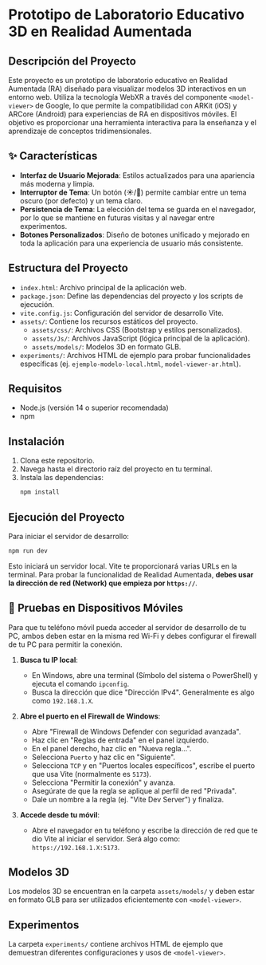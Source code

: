 # Prototipo de Laboratorio Educativo 3D en Realidad Aumentada

## Descripción del Proyecto
Este proyecto es un prototipo de laboratorio educativo en Realidad Aumentada (RA) diseñado para visualizar modelos 3D interactivos en un entorno web. Utiliza la tecnología WebXR a través del componente `<model-viewer>` de Google, lo que permite la compatibilidad con ARKit (iOS) y ARCore (Android) para experiencias de RA en dispositivos móviles. El objetivo es proporcionar una herramienta interactiva para la enseñanza y el aprendizaje de conceptos tridimensionales.

## ✨ Características
- **Interfaz de Usuario Mejorada**: Estilos actualizados para una apariencia más moderna y limpia.
- **Interruptor de Tema**: Un botón (☀️/🌙) permite cambiar entre un tema oscuro (por defecto) y un tema claro.
- **Persistencia de Tema**: La elección del tema se guarda en el navegador, por lo que se mantiene en futuras visitas y al navegar entre experimentos.
- **Botones Personalizados**: Diseño de botones unificado y mejorado en toda la aplicación para una experiencia de usuario más consistente.

## Estructura del Proyecto
-   `index.html`: Archivo principal de la aplicación web.
-   `package.json`: Define las dependencias del proyecto y los scripts de ejecución.
-   `vite.config.js`: Configuración del servidor de desarrollo Vite.
-   `assets/`: Contiene los recursos estáticos del proyecto.
    -   `assets/css/`: Archivos CSS (Bootstrap y estilos personalizados).
    -   `assets/Js/`: Archivos JavaScript (lógica principal de la aplicación).
    -   `assets/models/`: Modelos 3D en formato GLB.
-   `experiments/`: Archivos HTML de ejemplo para probar funcionalidades específicas (ej. `ejemplo-modelo-local.html`, `model-viewer-ar.html`).

## Requisitos
-   Node.js (versión 14 o superior recomendada)
-   npm

## Instalación
1.  Clona este repositorio.
2.  Navega hasta el directorio raíz del proyecto en tu terminal.
3.  Instala las dependencias:
    ```bash
    npm install
    ```

## Ejecución del Proyecto
Para iniciar el servidor de desarrollo:
```bash
npm run dev
```
Esto iniciará un servidor local. Vite te proporcionará varias URLs en la terminal. Para probar la funcionalidad de Realidad Aumentada, **debes usar la dirección de red (Network) que empieza por `https://`**.

## 📱 Pruebas en Dispositivos Móviles

Para que tu teléfono móvil pueda acceder al servidor de desarrollo de tu PC, ambos deben estar en la misma red Wi-Fi y debes configurar el firewall de tu PC para permitir la conexión.

1.  **Busca tu IP local**:
    -   En Windows, abre una terminal (Símbolo del sistema o PowerShell) y ejecuta el comando `ipconfig`.
    -   Busca la dirección que dice "Dirección IPv4". Generalmente es algo como `192.168.1.X`.

2.  **Abre el puerto en el Firewall de Windows**:
    -   Abre "Firewall de Windows Defender con seguridad avanzada".
    -   Haz clic en "Reglas de entrada" en el panel izquierdo.
    -   En el panel derecho, haz clic en "Nueva regla...".
    -   Selecciona `Puerto` y haz clic en "Siguiente".
    -   Selecciona `TCP` y en "Puertos locales específicos", escribe el puerto que usa Vite (normalmente es `5173`).
    -   Selecciona "Permitir la conexión" y avanza.
    -   Asegúrate de que la regla se aplique al perfil de red "Privada".
    -   Dale un nombre a la regla (ej. "Vite Dev Server") y finaliza.

3.  **Accede desde tu móvil**:
    -   Abre el navegador en tu teléfono y escribe la dirección de red que te dio Vite al iniciar el servidor. Será algo como: `https://192.168.1.X:5173`.

## Modelos 3D
Los modelos 3D se encuentran en la carpeta `assets/models/` y deben estar en formato GLB para ser utilizados eficientemente con `<model-viewer>`.

## Experimentos
La carpeta `experiments/` contiene archivos HTML de ejemplo que demuestran diferentes configuraciones y usos de `<model-viewer>`.
